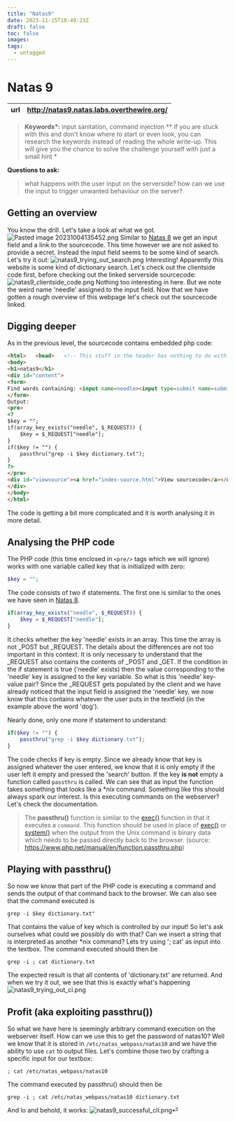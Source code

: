 ```yaml
---
title: "Natas9"
date: 2023-11-15T18:49:23Z
draft: false
toc: false
images:
tags: 
  - untagged
---
```

# Natas 9

| url | http://natas9.natas.labs.overthewire.org/ | 
|---| -- |

> **Keywords\*:** input sanitation, command injection
> *\*  if you are stuck with this and don't know where to start or even look, you can research the keywords instead of reading the whole write-up. This will give you the chance to solve the challenge yourself with just a small hint *

 **Questions to ask:**
> what happens with the user input on the serverside?
> how can we use the input to trigger unwanted behaviour on the server?

## Getting an overview
You know the drill. Let's take a look at what we got.
![Pasted image 20231004135452.png](/Pasted%20image%2020231004135452.png)
Similar to [Natas 8](Natas%208.md) we get an input field and a link to the sourcecode. This time however we are not asked to provide a secret. Instead the input field seems to be some kind of search. Let's try it out:
![natas9_trying_out_search.png](/natas9_trying_out_search.png)
Interesting! Apparently this website is some kind of dictionary search. Let's check out the clientside code first, before checking out the linked serverside sourcecode:
![natas9_clientside_code.png](/natas9_clientside_code.png)
Nothing too interesting in here. But we note the weird name 'needle' assigned to the input field.
Now that we have gotten a rough overview of this webpage let's check out the sourcecode linked.
## Digging deeper
As in the previous level, the sourcecode contains embedded php code:
```html
<html>   <head>   <!-- This stuff in the header has nothing to do with the level -->   <link rel="stylesheet" type="text/css" href="http://natas.labs.overthewire.org/css/level.css">   <link rel="stylesheet" href="http://natas.labs.overthewire.org/css/jquery-ui.css" />   <link rel="stylesheet" href="http://natas.labs.overthewire.org/css/wechall.css" />   <script src="http://natas.labs.overthewire.org/js/jquery-1.9.1.js"></script>   <script src="http://natas.labs.overthewire.org/js/jquery-ui.js"></script>   <script src=http://natas.labs.overthewire.org/js/wechall-data.js></script><script src="http://natas.labs.overthewire.org/js/wechall.js"></script>   <script>var wechallinfo = { "level": "natas9", "pass": "<censored>" };</script></head>   
<body>   
<h1>natas9</h1>
<div id="content">
<form>
Find words containing: <input name=needle><input type=submit name=submit value=Search><br><br>
</form>
Output:
<pre>
<?   
$key = "";
if(array_key_exists("needle", $_REQUEST)) {
	$key = $_REQUEST["needle"];
}      
if($key != "") {
	passthru("grep -i $key dictionary.txt");
} 
?>   
</pre>
<div id="viewsource"><a href="index-source.html">View sourcecode</a></div>
</div>
</body>
</html>   
```
The code is getting a bit more complicated and it is worth analysing it in more detail.

## Analysing the PHP code
The PHP code (this time enclosed in `<pre/>` tags which we will ignore) works with one variable called key that is initialized with zero:
```php
$key = "";
```

The code consists of two if statements. 
The first one is similar to the ones we have seen in [Natas 8](Natas%208.md).
```php
if(array_key_exists("needle", $_REQUEST)) {
	$key = $_REQUEST["needle"];
}  
```
It checks whether the key 'needle' exists in an array. This time the array is not \_POST but \_REQUEST. The details about the differences are not too important in this context. It is only necessary to understand that the \_REQUEST also contains the contents of \_POST and \_GET.
If the condition in the if statement is true ('needle' exists) then the value corresponding to the 'needle' key is assigned to the key variable.
So what is this 'needle' key-value pair?
Since the \_REQUEST gets populated by the client and we have already noticed that the input field is assigned the 'needle' key, we now know that this contains whatever the user puts in the textfield (in the example above the word 'dog').

Nearly done, only one more if statement to understand:
```php
if($key != "") {
	passthru("grep -i $key dictionary.txt");
} 
```
The code checks if key is empty. Since we already know that key is assigned whatever the user entered, we know that it is only empty if the user left it empty and pressed the 'search' button.
If the key **is not** empty a function called `passthru` is called. We can see that as input the function takes something that looks like a \*nix command.
Something like this should always spark our interest. Is this executing commands on the webserver? Let's check the documentation.

>The **passthru()** function is similar to the [exec()](https://www.php.net/manual/en/function.exec.php) function in that it executes a `command`. This function should be used in place of [exec()](https://www.php.net/manual/en/function.exec.php) or [system()](https://www.php.net/manual/en/function.system.php) when the output from the Unix command is binary data which needs to be passed directly back to the browser. (source: https://www.php.net/manual/en/function.passthru.php)

## Playing with passthru()
So now we know that part of the PHP code is executing a command and sends the output of that command back to the browser. We can also see that the command executed is 
```
grep -i $key dictionary.txt"
```
That contains the value of key which is controlled by our input!
So let's ask ourselves what could we possibly do with that?
Can we insert a string that is interpreted as another \*nix command?
Lets try using '; cat' as input into the textbox. The command executed should then be
```
grep -i ; cat dictionary.txt
```
The expected result is that all contents of 'dictionary.txt' are returned. And when we try it out, we see that this is exactly what's happening
![natas9_trying_out_ci.png](/natas9_trying_out_ci.png)

## Profit (aka exploiting passthru())
So what we have here is seemingly arbitrary command execution on the webserver itself. How can we use this to get the password of natas10? Well we know that it is stored in `/etc/natas_webpass/natas10` and we have the ability to use `cat` to output files. 
Let's combine those two by crafting a specific input for our textbox:
```
; cat /etc/natas_webpass/natas10
```
The command executed by passthru() should then be
```
grep -i ; cat /etc/natas_webpass/natas10 dictionary.txt
```
And lo and behold, it works:
![natas9_successful_cli.png](/natas9_successful_cli.png)⏎   
